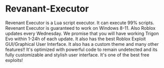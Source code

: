 # Revanant-Executor

 Revenant Executor is a Lua script executor. It can execute 99% scripts.
Revenant Executor is guaranteed to work on Windows 8-11. Also Roblox updates every Wednesday. We promise that you will have working Trigon Evo within 1-24h of each update. It also has the best Roblox Exploit GUI/Graphical User Interface. It also has a custom theme and many other features!!
It's optimized with powerful code to remain undetected and its fully customizable and stylish user interface. It's one of the best free exploits!
